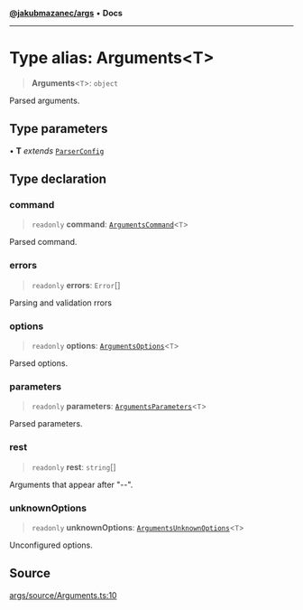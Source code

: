 [**@jakubmazanec/args**](../README.md) • **Docs**

---

# Type alias: Arguments\<T\>

> **Arguments**\<`T`\>: `object`

Parsed arguments.

## Type parameters

• **T** _extends_ [`ParserConfig`](ParserConfig.md)

## Type declaration

### command

> `readonly` **command**: [`ArgumentsCommand`](ArgumentsCommand.md)\<`T`\>

Parsed command.

### errors

> `readonly` **errors**: `Error`[]

Parsing and validation rrors

### options

> `readonly` **options**: [`ArgumentsOptions`](ArgumentsOptions.md)\<`T`\>

Parsed options.

### parameters

> `readonly` **parameters**: [`ArgumentsParameters`](ArgumentsParameters.md)\<`T`\>

Parsed parameters.

### rest

> `readonly` **rest**: `string`[]

Arguments that appear after "--".

### unknownOptions

> `readonly` **unknownOptions**: [`ArgumentsUnknownOptions`](ArgumentsUnknownOptions.md)\<`T`\>

Unconfigured options.

## Source

[args/source/Arguments.ts:10](https://github.com/jakubmazanec/js-tools/blob/9580d5f68de35b95719fd49b679b2d5576d49582/packages/args/source/Arguments.ts#L10)
